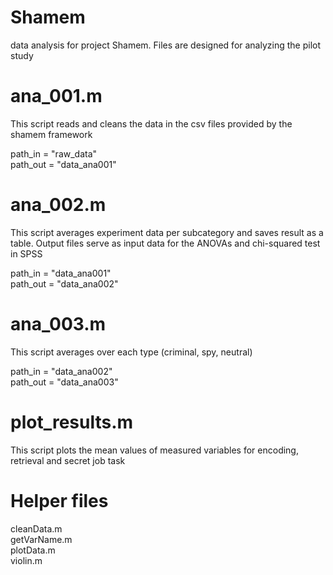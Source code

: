 # Shamem
data analysis for project Shamem. Files are designed for analyzing the pilot study 

# ana_001.m
This script reads and cleans the data in the csv files provided by the shamem framework

path_in  = "raw_data"<br />
path_out = "data_ana001"

# ana_002.m
This script averages experiment data per subcategory and saves result as a table.
Output files serve as input data for the ANOVAs and chi-squared test in SPSS

path_in  = "data_ana001"<br />
path_out = "data_ana002"

# ana_003.m
This script averages over each type (criminal, spy, neutral) 

path_in  = "data_ana002"<br />
path_out = "data_ana003"


# plot_results.m
This script plots the mean values of measured variables for encoding, retrieval and secret job task

# Helper files
cleanData.m<br />
getVarName.m<br />
plotData.m<br />
violin.m
